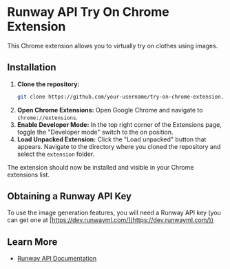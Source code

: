 # Runway API Try On Chrome Extension

This Chrome extension allows you to virtually try on clothes using images.

## Installation

1.  **Clone the repository:**
    ```bash
    git clone https://github.com/your-username/try-on-chrome-extension.git
    ```
2.  **Open Chrome Extensions:**
    Open Google Chrome and navigate to `chrome://extensions`.
3.  **Enable Developer Mode:**
    In the top right corner of the Extensions page, toggle the "Developer mode" switch to the on position.
3.  **Load Unpacked Extension:**
    Click the "Load unpacked" button that appears.
    Navigate to the directory where you cloned the repository and select the `extension` folder.

The extension should now be installed and visible in your Chrome extensions list.

## Obtaining a Runway API Key

To use the image generation features, you will need a Runway API key (you can get one at [https://dev.runwayml.com/](https://dev.runwayml.com/))

## Learn More

- [Runway API Documentation](https://docs.runwayml.com/docs/overview)